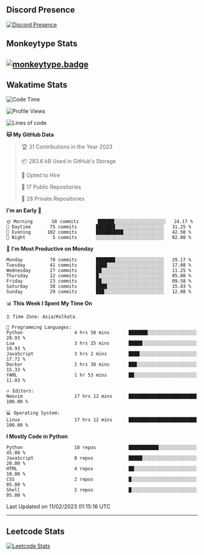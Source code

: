 ## Discord Presence
[![Discord Presence](https://lanyard.cnrad.dev/api/534981034400284712)](https://discord.com/users/534981034400284712)

## Monkeytype Stats
[![monkeytype.badge]][monkeytype]
---

## Wakatime Stats
<!--START_SECTION:waka-->
![Code Time](http://img.shields.io/badge/Code%20Time-461%20hrs%2023%20mins-blue)

![Profile Views](http://img.shields.io/badge/Profile%20Views-59-blue)

![Lines of code](https://img.shields.io/badge/From%20Hello%20World%20I%27ve%20Written-3%20Million%20lines%20of%20code-blue)

**🐱 My GitHub Data** 

> 🏆 31 Contributions in the Year 2023
 > 
> 📦 283.6 kB Used in GitHub's Storage 
 > 
> 💼 Opted to Hire
 > 
> 📜 17 Public Repositories 
 > 
> 🔑 28 Private Repositories  
 > 
**I'm an Early 🐤** 

```text
🌞 Morning       58 commits       ██████░░░░░░░░░░░░░░░░░░░   24.17 % 
🌆 Daytime       75 commits       ███████░░░░░░░░░░░░░░░░░░   31.25 % 
🌃 Evening      102 commits       ██████████░░░░░░░░░░░░░░░   42.50 % 
🌙 Night          5 commits       ░░░░░░░░░░░░░░░░░░░░░░░░░   02.08 % 

```
📅 **I'm Most Productive on Monday** 

```text
Monday          70 commits       ███████░░░░░░░░░░░░░░░░░░   29.17 % 
Tuesday         41 commits       ████░░░░░░░░░░░░░░░░░░░░░   17.08 % 
Wednesday       27 commits       ██░░░░░░░░░░░░░░░░░░░░░░░   11.25 % 
Thursday        12 commits       █░░░░░░░░░░░░░░░░░░░░░░░░   05.00 % 
Friday          23 commits       ██░░░░░░░░░░░░░░░░░░░░░░░   09.58 % 
Saturday        38 commits       ████░░░░░░░░░░░░░░░░░░░░░   15.83 % 
Sunday          29 commits       ███░░░░░░░░░░░░░░░░░░░░░░   12.08 % 

```


📊 **This Week I Spent My Time On** 

```text
⌚︎ Time Zone: Asia/Kolkata

💬 Programming Languages: 
Python                   4 hrs 58 mins       ███████░░░░░░░░░░░░░░░░░░   28.93 % 
Lua                      3 hrs 25 mins       █████░░░░░░░░░░░░░░░░░░░░   19.93 % 
JavaScript               3 hrs 2 mins        ████░░░░░░░░░░░░░░░░░░░░░   17.72 % 
Docker                   2 hrs 38 mins       ███░░░░░░░░░░░░░░░░░░░░░░   15.33 % 
YAML                     1 hr 53 mins        ██░░░░░░░░░░░░░░░░░░░░░░░   11.03 % 

🔥 Editors: 
Neovim                   17 hrs 12 mins      █████████████████████████   100.00 % 

💻 Operating System: 
Linux                    17 hrs 12 mins      █████████████████████████   100.00 % 

```

**I Mostly Code in Python** 

```text
Python                   18 repos            ███████████░░░░░░░░░░░░░░   45.00 % 
JavaScript               8 repos             █████░░░░░░░░░░░░░░░░░░░░   20.00 % 
HTML                     4 repos             ██░░░░░░░░░░░░░░░░░░░░░░░   10.00 % 
CSS                      2 repos             █░░░░░░░░░░░░░░░░░░░░░░░░   05.00 % 
Shell                    2 repos             █░░░░░░░░░░░░░░░░░░░░░░░░   05.00 % 

```



 Last Updated on 11/02/2023 01:15:16 UTC
<!--END_SECTION:waka-->
---

## Leetcode Stats
[![Leetcode Stats](https://leetcard.jacoblin.cool/Dhanus007?theme=dark&extension=activity&border=3&radius=30)](https://leetcode.com/Dhanus007)


[monkeytype.badge]: https://img.shields.io/endpoint?style=for-the-badge&url=https%3A%2F%2Fmonkeytype-badge-vhd5lan7mmhz.runkit.sh%3Fmessage%3D122wpm%26label%3Dmonkeytype%26logoVariant%3Done
[monkeytype]: https://monkeytype.com/profile/dhanus
